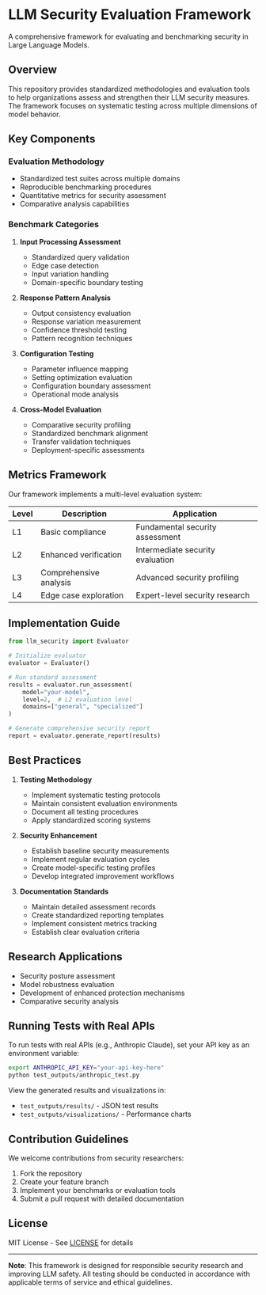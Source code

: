 # LLM Security Evaluation Framework

A comprehensive framework for evaluating and benchmarking security in Large Language Models.

## Overview

This repository provides standardized methodologies and evaluation tools to help organizations assess and strengthen their LLM security measures. The framework focuses on systematic testing across multiple dimensions of model behavior.

## Key Components

### Evaluation Methodology
- Standardized test suites across multiple domains
- Reproducible benchmarking procedures
- Quantitative metrics for security assessment
- Comparative analysis capabilities

### Benchmark Categories

1. **Input Processing Assessment**
   - Standardized query validation
   - Edge case detection
   - Input variation handling
   - Domain-specific boundary testing

2. **Response Pattern Analysis**
   - Output consistency evaluation
   - Response variation measurement
   - Confidence threshold testing
   - Pattern recognition techniques

3. **Configuration Testing**
   - Parameter influence mapping
   - Setting optimization evaluation
   - Configuration boundary assessment
   - Operational mode analysis

4. **Cross-Model Evaluation**
   - Comparative security profiling
   - Standardized benchmark alignment
   - Transfer validation techniques
   - Deployment-specific assessments

## Metrics Framework

Our framework implements a multi-level evaluation system:

| Level | Description | Application |
|-------|-------------|-------------|
| L1 | Basic compliance | Fundamental security assessment |
| L2 | Enhanced verification | Intermediate security evaluation |
| L3 | Comprehensive analysis | Advanced security profiling |
| L4 | Edge case exploration | Expert-level security research |

## Implementation Guide

```python
from llm_security import Evaluator

# Initialize evaluator
evaluator = Evaluator()

# Run standard assessment
results = evaluator.run_assessment(
    model="your-model",
    level=2,  # L2 evaluation level
    domains=["general", "specialized"]
)

# Generate comprehensive security report
report = evaluator.generate_report(results)
```

## Best Practices

1. **Testing Methodology**
   - Implement systematic testing protocols
   - Maintain consistent evaluation environments
   - Document all testing procedures
   - Apply standardized scoring systems

2. **Security Enhancement**
   - Establish baseline security measurements
   - Implement regular evaluation cycles
   - Create model-specific testing profiles
   - Develop integrated improvement workflows

3. **Documentation Standards**
   - Maintain detailed assessment records
   - Create standardized reporting templates
   - Implement consistent metrics tracking
   - Establish clear evaluation criteria

## Research Applications

- Security posture assessment
- Model robustness evaluation
- Development of enhanced protection mechanisms
- Comparative security analysis

## Running Tests with Real APIs

To run tests with real APIs (e.g., Anthropic Claude), set your API key as an environment variable:

```bash
export ANTHROPIC_API_KEY="your-api-key-here"
python test_outputs/anthropic_test.py
```

View the generated results and visualizations in:
- `test_outputs/results/` - JSON test results
- `test_outputs/visualizations/` - Performance charts

## Contribution Guidelines

We welcome contributions from security researchers:

1. Fork the repository
2. Create your feature branch
3. Implement your benchmarks or evaluation tools
4. Submit a pull request with detailed documentation

## License

MIT License - See [LICENSE](LICENSE) for details

---

**Note**: This framework is designed for responsible security research and improving LLM safety. All testing should be conducted in accordance with applicable terms of service and ethical guidelines.